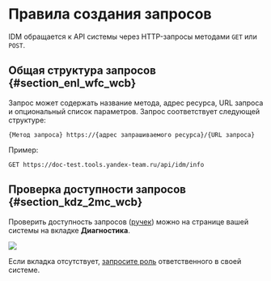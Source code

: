 # Правила создания запросов

IDM обращается к API системы через HTTP-запросы методами `GET` или `POST`.

## Общая структура запросов {#section_enl_wfc_wcb}

Запрос может содержать название метода, адрес ресурса, URL запроса и опциональный список параметров. Запрос соответствует следующей структуре:

```
{Метод запроса} https://{адрес запрашиваемого ресурса}/{URL запроса} 
```

Пример:
```
GET https://doc-test.tools.yandex-team.ru/api/idm/info
```

## Проверка доступности запросов  {#section_kdz_2mc_wcb}

Проверить доступность запросов ([ручек](glossary.md#ruchki)) можно на странице вашей системы на вкладке **Диагностика**.

![](../image/diagno.png)

Если вкладка отсутствует, [запросите роль](https://doc.yandex-team.ru/idm/idm-users-guide/concepts/query-role.html) ответственного в своей системе.

